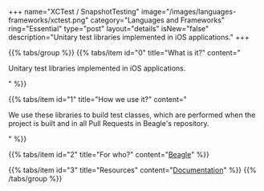 +++
name="XCTest / SnapshotTesting"
image="/images/languages-frameworks/xctest.png"
category="Languages and Frameworks"
ring="Essential"
type="post"
layout="details"
isNew="false"
description="Unitary test libraries implemented in iOS applications."
+++

{{% tabs/group %}}
  {{% tabs/item id="0" title="What is it?" content="<p>Unitary test libraries implemented in iOS applications.</p>" %}}

  {{% tabs/item id="1" title="How we use it?" content="<p>We use these libraries to build test classes, which are performed when the project is built and in all Pull Requests in Beagle's repository.</p>" %}}

  {{% tabs/item id="2" title="For who?" content="<a href='https://usebeagle.io/' target='_blank'>Beagle</a>" %}}

  {{% tabs/item id="3" title="Resources" content="<a href='https://developer.apple.com/documentation/xctest' target='_blank'>Documentation</a>" %}}
{{% /tabs/group %}}
